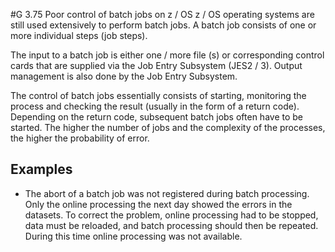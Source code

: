 #G 3.75 Poor control of batch jobs on z / OS
z / OS operating systems are still used extensively to perform batch jobs. A batch job consists of one or more individual steps (job steps).

The input to a batch job is either one / more file (s) or corresponding control cards that are supplied via the Job Entry Subsystem (JES2 / 3). Output management is also done by the Job Entry Subsystem.

The control of batch jobs essentially consists of starting, monitoring the process and checking the result (usually in the form of a return code). Depending on the return code, subsequent batch jobs often have to be started. The higher the number of jobs and the complexity of the processes, the higher the probability of error.



## Examples 
* The abort of a batch job was not registered during batch processing. Only the online processing the next day showed the errors in the datasets. To correct the problem, online processing had to be stopped, data must be reloaded, and batch processing should then be repeated. During this time online processing was not available.




